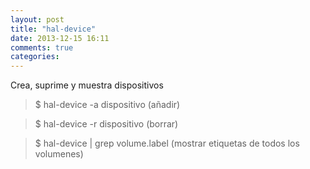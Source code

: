 ```yaml
---
layout: post
title: "hal-device"
date: 2013-12-15 16:11
comments: true
categories: 
---
```

Crea, suprime y muestra dispositivos

>$ hal-device -a dispositivo  (añadir)

>$ hal-device -r dispositivo   (borrar)

>$ hal-device | grep volume.label  (mostrar etiquetas de todos los volumenes)

